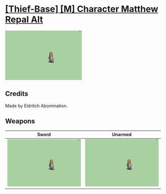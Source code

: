 # [\[Thief-Base\] \[M\] Character Matthew Repal Alt](./%5BThief-Base%5D%20%5BM%5D%20Character%20Matthew%20Repal%20Alt)

<img src="./1.%20Sword/Sword_000.png" alt="[Thief-Base] [M] Character Matthew Repal Alt standing" />

## Credits

Made by Eldritch Abomination.

## Weapons


|Sword |Unarmed |
|  :---: | :---: |
| <img alt="Sword animation" src="./1.%20Sword/Sword.gif" /> | <img alt="Unarmed animation" src="./8.%20Unarmed/Unarmed.gif" /> |
